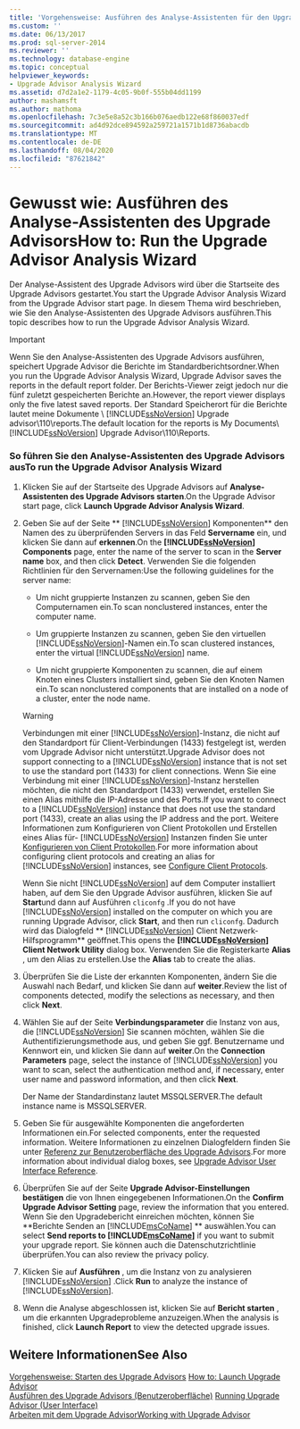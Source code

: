 ```yaml
---
title: 'Vorgehensweise: Ausführen des Analyse-Assistenten für den Upgrade Advisor | Microsoft-Dokumentation'
ms.custom: ''
ms.date: 06/13/2017
ms.prod: sql-server-2014
ms.reviewer: ''
ms.technology: database-engine
ms.topic: conceptual
helpviewer_keywords:
- Upgrade Advisor Analysis Wizard
ms.assetid: d7d2a1e2-1179-4c05-9b0f-555b04dd1199
author: mashamsft
ms.author: mathoma
ms.openlocfilehash: 7c3e5e8a52c3b166b076aedb122e68f860037edf
ms.sourcegitcommit: ad4d92dce894592a259721a1571b1d8736abacdb
ms.translationtype: MT
ms.contentlocale: de-DE
ms.lasthandoff: 08/04/2020
ms.locfileid: "87621842"
---
```

# <a name="how-to-run-the-upgrade-advisor-analysis-wizard"></a><span data-ttu-id="2e17e-102">Gewusst wie: Ausführen des Analyse-Assistenten des Upgrade Advisors</span><span class="sxs-lookup"><span data-stu-id="2e17e-102">How to: Run the Upgrade Advisor Analysis Wizard</span></span>
  <span data-ttu-id="2e17e-103">Der Analyse-Assistent des Upgrade Advisors wird über die Startseite des Upgrade Advisors gestartet.</span><span class="sxs-lookup"><span data-stu-id="2e17e-103">You start the Upgrade Advisor Analysis Wizard from the Upgrade Advisor start page.</span></span> <span data-ttu-id="2e17e-104">In diesem Thema wird beschrieben, wie Sie den Analyse-Assistenten des Upgrade Advisors ausführen.</span><span class="sxs-lookup"><span data-stu-id="2e17e-104">This topic describes how to run the Upgrade Advisor Analysis Wizard.</span></span>  
  
> [!IMPORTANT]
>  <span data-ttu-id="2e17e-105">Wenn Sie den Analyse-Assistenten des Upgrade Advisors ausführen, speichert Upgrade Advisor die Berichte im Standardberichtsordner.</span><span class="sxs-lookup"><span data-stu-id="2e17e-105">When you run the Upgrade Advisor Analysis Wizard, Upgrade Advisor saves the reports in the default report folder.</span></span> <span data-ttu-id="2e17e-106">Der Berichts-Viewer zeigt jedoch nur die fünf zuletzt gespeicherten Berichte an.</span><span class="sxs-lookup"><span data-stu-id="2e17e-106">However, the report viewer displays only the five latest saved reports.</span></span> <span data-ttu-id="2e17e-107">Der Standard Speicherort für die Berichte lautet meine Dokumente \\ [!INCLUDE[ssNoVersion](../../includes/ssnoversion-md.md)] Upgrade advisor\110\reports.</span><span class="sxs-lookup"><span data-stu-id="2e17e-107">The default location for the reports is My Documents\\[!INCLUDE[ssNoVersion](../../includes/ssnoversion-md.md)] Upgrade Advisor\110\Reports.</span></span>  
  
### <a name="to-run-the-upgrade-advisor-analysis-wizard"></a><span data-ttu-id="2e17e-108">So führen Sie den Analyse-Assistenten des Upgrade Advisors aus</span><span class="sxs-lookup"><span data-stu-id="2e17e-108">To run the Upgrade Advisor Analysis Wizard</span></span>  
  
1.  <span data-ttu-id="2e17e-109">Klicken Sie auf der Startseite des Upgrade Advisors auf **Analyse-Assistenten des Upgrade Advisors starten**.</span><span class="sxs-lookup"><span data-stu-id="2e17e-109">On the Upgrade Advisor start page, click **Launch Upgrade Advisor Analysis Wizard**.</span></span>  
  
2.  <span data-ttu-id="2e17e-110">Geben Sie auf der Seite \*\* [!INCLUDE[ssNoVersion](../../includes/ssnoversion-md.md)] Komponenten\*\* den Namen des zu überprüfenden Servers in das Feld **Servername** ein, und klicken Sie dann auf **erkennen**.</span><span class="sxs-lookup"><span data-stu-id="2e17e-110">On the **[!INCLUDE[ssNoVersion](../../includes/ssnoversion-md.md)] Components** page, enter the name of the server to scan in the **Server name** box, and then click **Detect**.</span></span> <span data-ttu-id="2e17e-111">Verwenden Sie die folgenden Richtlinien für den Servernamen:</span><span class="sxs-lookup"><span data-stu-id="2e17e-111">Use the following guidelines for the server name:</span></span>  
  
    -   <span data-ttu-id="2e17e-112">Um nicht gruppierte Instanzen zu scannen, geben Sie den Computernamen ein.</span><span class="sxs-lookup"><span data-stu-id="2e17e-112">To scan nonclustered instances, enter the computer name.</span></span>  
  
    -   <span data-ttu-id="2e17e-113">Um gruppierte Instanzen zu scannen, geben Sie den virtuellen [!INCLUDE[ssNoVersion](../../includes/ssnoversion-md.md)]-Namen ein.</span><span class="sxs-lookup"><span data-stu-id="2e17e-113">To scan clustered instances, enter the virtual [!INCLUDE[ssNoVersion](../../includes/ssnoversion-md.md)] name.</span></span>  
  
    -   <span data-ttu-id="2e17e-114">Um nicht gruppierte Komponenten zu scannen, die auf einem Knoten eines Clusters installiert sind, geben Sie den Knoten Namen ein.</span><span class="sxs-lookup"><span data-stu-id="2e17e-114">To scan nonclustered components that are installed on a node of a cluster, enter the node name.</span></span>  
  
    > [!WARNING]  
    >  <span data-ttu-id="2e17e-115">Verbindungen mit einer [!INCLUDE[ssNoVersion](../../includes/ssnoversion-md.md)]-Instanz, die nicht auf den Standardport für Client-Verbindungen (1433) festgelegt ist, werden vom Upgrade Advisor nicht unterstützt.</span><span class="sxs-lookup"><span data-stu-id="2e17e-115">Upgrade Advisor does not support connecting to a [!INCLUDE[ssNoVersion](../../includes/ssnoversion-md.md)] instance that is not set to use the standard port (1433) for client connections.</span></span> <span data-ttu-id="2e17e-116">Wenn Sie eine Verbindung mit einer [!INCLUDE[ssNoVersion](../../includes/ssnoversion-md.md)]-Instanz herstellen möchten, die nicht den Standardport (1433) verwendet, erstellen Sie einen Alias mithilfe die IP-Adresse und des Ports.</span><span class="sxs-lookup"><span data-stu-id="2e17e-116">If you want to connect to a [!INCLUDE[ssNoVersion](../../includes/ssnoversion-md.md)] instance that does not use the standard port (1433), create an alias using the IP address and the port.</span></span> <span data-ttu-id="2e17e-117">Weitere Informationen zum Konfigurieren von Client Protokollen und Erstellen eines Alias für- [!INCLUDE[ssNoVersion](../../includes/ssnoversion-md.md)] Instanzen finden Sie unter [Konfigurieren von Client Protokollen](../../database-engine/configure-windows/configure-client-protocols.md).</span><span class="sxs-lookup"><span data-stu-id="2e17e-117">For more information about configuring client protocols and creating an alias for [!INCLUDE[ssNoVersion](../../includes/ssnoversion-md.md)] instances, see [Configure Client Protocols](../../database-engine/configure-windows/configure-client-protocols.md).</span></span>  
    >   
    >  <span data-ttu-id="2e17e-118">Wenn Sie nicht [!INCLUDE[ssNoVersion](../../includes/ssnoversion-md.md)] auf dem Computer installiert haben, auf dem Sie den Upgrade Advisor ausführen, klicken Sie auf **Start**und dann auf Ausführen `cliconfg` .</span><span class="sxs-lookup"><span data-stu-id="2e17e-118">If you do not have [!INCLUDE[ssNoVersion](../../includes/ssnoversion-md.md)] installed on the computer on which you are running Upgrade Advisor, click **Start**, and then run  `cliconfg`.</span></span> <span data-ttu-id="2e17e-119">Dadurch wird das Dialogfeld \*\* [!INCLUDE[ssNoVersion](../../includes/ssnoversion-md.md)] Client Netzwerk-Hilfsprogramm\*\* geöffnet.</span><span class="sxs-lookup"><span data-stu-id="2e17e-119">This opens the **[!INCLUDE[ssNoVersion](../../includes/ssnoversion-md.md)] Client Network Utility** dialog box.</span></span> <span data-ttu-id="2e17e-120">Verwenden Sie die Registerkarte **Alias** , um den Alias zu erstellen.</span><span class="sxs-lookup"><span data-stu-id="2e17e-120">Use the **Alias** tab to create the alias.</span></span>  
  
3.  <span data-ttu-id="2e17e-121">Überprüfen Sie die Liste der erkannten Komponenten, ändern Sie die Auswahl nach Bedarf, und klicken Sie dann auf **weiter**.</span><span class="sxs-lookup"><span data-stu-id="2e17e-121">Review the list of components detected, modify the selections as necessary, and then click **Next**.</span></span>  
  
4.  <span data-ttu-id="2e17e-122">Wählen Sie auf der Seite **Verbindungsparameter** die Instanz von aus, die [!INCLUDE[ssNoVersion](../../includes/ssnoversion-md.md)] Sie scannen möchten, wählen Sie die Authentifizierungsmethode aus, und geben Sie ggf. Benutzername und Kennwort ein, und klicken Sie dann auf **weiter**.</span><span class="sxs-lookup"><span data-stu-id="2e17e-122">On the **Connection Parameters** page, select the instance of [!INCLUDE[ssNoVersion](../../includes/ssnoversion-md.md)] you want to scan, select the authentication method and, if necessary, enter user name and password information, and then click **Next**.</span></span>  
  
     <span data-ttu-id="2e17e-123">Der Name der Standardinstanz lautet MSSQLSERVER.</span><span class="sxs-lookup"><span data-stu-id="2e17e-123">The default instance name is MSSQLSERVER.</span></span>  
  
5.  <span data-ttu-id="2e17e-124">Geben Sie für ausgewählte Komponenten die angeforderten Informationen ein.</span><span class="sxs-lookup"><span data-stu-id="2e17e-124">For selected components, enter the requested information.</span></span> <span data-ttu-id="2e17e-125">Weitere Informationen zu einzelnen Dialogfeldern finden Sie unter [Referenz zur Benutzeroberfläche des Upgrade Advisors](../../../2014/sql-server/install/upgrade-advisor-user-interface-reference.md).</span><span class="sxs-lookup"><span data-stu-id="2e17e-125">For more information about individual dialog boxes, see [Upgrade Advisor User Interface Reference](../../../2014/sql-server/install/upgrade-advisor-user-interface-reference.md).</span></span>  
  
6.  <span data-ttu-id="2e17e-126">Überprüfen Sie auf der Seite **Upgrade Advisor-Einstellungen bestätigen** die von Ihnen eingegebenen Informationen.</span><span class="sxs-lookup"><span data-stu-id="2e17e-126">On the **Confirm Upgrade Advisor Setting** page, review the information that you entered.</span></span> <span data-ttu-id="2e17e-127">Wenn Sie den Upgradebericht einreichen möchten, können Sie \*\*Berichte Senden an [!INCLUDE[msCoName](../../includes/msconame-md.md)] \*\* auswählen.</span><span class="sxs-lookup"><span data-stu-id="2e17e-127">You can select **Send reports to [!INCLUDE[msCoName](../../includes/msconame-md.md)]** if you want to submit your upgrade report.</span></span> <span data-ttu-id="2e17e-128">Sie können auch die Datenschutzrichtlinie überprüfen.</span><span class="sxs-lookup"><span data-stu-id="2e17e-128">You can also review the privacy policy.</span></span>  
  
7.  <span data-ttu-id="2e17e-129">Klicken Sie auf **Ausführen** , um die Instanz von zu analysieren [!INCLUDE[ssNoVersion](../../includes/ssnoversion-md.md)] .</span><span class="sxs-lookup"><span data-stu-id="2e17e-129">Click **Run** to analyze the instance of [!INCLUDE[ssNoVersion](../../includes/ssnoversion-md.md)].</span></span>  
  
8.  <span data-ttu-id="2e17e-130">Wenn die Analyse abgeschlossen ist, klicken Sie auf **Bericht starten** , um die erkannten Upgradeprobleme anzuzeigen.</span><span class="sxs-lookup"><span data-stu-id="2e17e-130">When the analysis is finished, click **Launch Report** to view the detected upgrade issues.</span></span>  
  
## <a name="see-also"></a><span data-ttu-id="2e17e-131">Weitere Informationen</span><span class="sxs-lookup"><span data-stu-id="2e17e-131">See Also</span></span>  
 <span data-ttu-id="2e17e-132">[Vorgehensweise: Starten des Upgrade Advisors](../../../2014/sql-server/install/how-to-launch-upgrade-advisor.md) </span><span class="sxs-lookup"><span data-stu-id="2e17e-132">[How to: Launch Upgrade Advisor](../../../2014/sql-server/install/how-to-launch-upgrade-advisor.md) </span></span>  
 <span data-ttu-id="2e17e-133">[Ausführen des Upgrade Advisors &#40;Benutzeroberfläche&#41;](../../../2014/sql-server/install/running-upgrade-advisor-user-interface.md) </span><span class="sxs-lookup"><span data-stu-id="2e17e-133">[Running Upgrade Advisor &#40;User Interface&#41;](../../../2014/sql-server/install/running-upgrade-advisor-user-interface.md) </span></span>  
 [<span data-ttu-id="2e17e-134">Arbeiten mit dem Upgrade Advisor</span><span class="sxs-lookup"><span data-stu-id="2e17e-134">Working with Upgrade Advisor</span></span>](../../../2014/sql-server/install/working-with-upgrade-advisor.md)  
  
  
